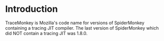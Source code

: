 # Introduction #

TraceMonkey is Mozilla's code name for versions of SpiderMonkey containing a tracing JIT compiler. The last version of SpiderMonkey which did NOT contain a tracing JIT was 1.8.0.